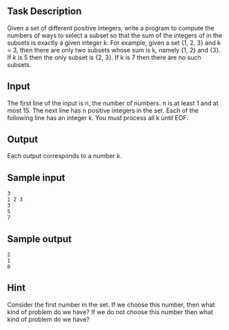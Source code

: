 ## Task Description ##

Given a set of different positive integers, write a program to compute the numbers of ways to select a subset so that the sum of the integers of in the subsets is exactly a given integer k. For example, given a set {1, 2, 3} and k = 3, then there are only two subsets whose sum is k, namely {1, 2} and {3}. If k is 5 then the only subset is {2, 3}. If k is 7 then there are no such subsets.

## Input ##

The first line of the input is n, the number of numbers. n is at least 1 and at most 15. The next line has n positive integers in the set. Each of the following line has an integer k.
You must process all k until EOF.

## Output ##

Each output corresponds to a number k.
## Sample input ##
```
3
1 2 3
3
5
7
```

## Sample output ##
```
2
1
0
```

## Hint ##

Consider the first number in the set. If we choose this number, then what kind of problem do we have?
If we do not choose this number then what kind of problem do we have?